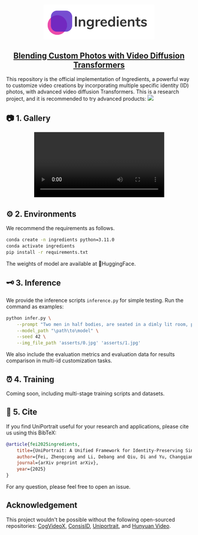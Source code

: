 <div align=center>
<img src="https://github.com/feizc/Ingredients/blob/main/asserts/logo.jpg?raw=true" width="300px">
</div>

<h2 align="center"> <a href="https://arxiv.org">Blending Custom Photos with Video Diffusion Transformers</a></h2>

<div align="left">
This repository is the official implementation of Ingredients, a powerful way to customize video creations by incorporating multiple specific identity (ID) photos, with advanced video diffusion Transformers. 
This is a research project, and it is recommended to try advanced products: 
<a href="https://skyreels.ai/"><img src="https://img.shields.io/static/v1?label=Recommend&message=Application&color=orange&logo=demo"></a> &ensp;
</div>

## 📷 1. Gallery

<div align="center">
  <video src="https://github.com/user-attachments/assets/910220a4-6499-430d-8dde-bf86616eacab" width="70%"> </video>
</div>

## ⚙️ 2. Environments

We recommend the requirements as follows. 

```bash
conda create -n ingredients python=3.11.0
conda activate ingredients
pip install -r requirements.txt
```

The weights of model are available at 🤗HuggingFace.

## 🗝️ 3. Inference 
We provide the inference scripts ```inference.py``` for simple testing. Run the command as examples: 

```bash
python infer.py \
    --prompt "Two men in half bodies, are seated in a dimly lit room, possibly an office or meeting room, with a formal atmosphere." \
    --model_path "\path\to\model" \
    --seed 42 \
    --img_file_path 'asserts/0.jpg' 'asserts/1.jpg'
```

We also include the evaluation metrics and evaluation data for results comparison in multi-id customization tasks. 


## ⏰ 4. Training

Coming soon, including multi-stage training scripts and datasets. 


## 🚀 5. Cite

If you find UniPortrait useful for your research and applications, please cite us using this BibTeX:

```bibtex
@article{fei2025ingredients,
    title={UniPortrait: A Unified Framework for Identity-Preserving Single-and Multi-Human Image Personalization},
    author={Fei, Zhengcong and Li, Debang and Qiu, Di and Yu, Changqian and Fan, Mingyuan and Wen, Xiang},
    journal={arXiv preprint arXiv},
    year={2025}
}
```
For any question, please feel free to open an issue. 


## Acknowledgement

This project wouldn't be possible without the following open-sourced repositories: [CogVideoX](https://github.com/THUDM/CogVideo), [ConsisID](https://github.com/PKU-YuanGroup/ConsisID), [Uniportrait](https://github.com/junjiehe96/UniPortrait), and [Hunyuan Video](https://github.com/Tencent/HunyuanVideo). 



